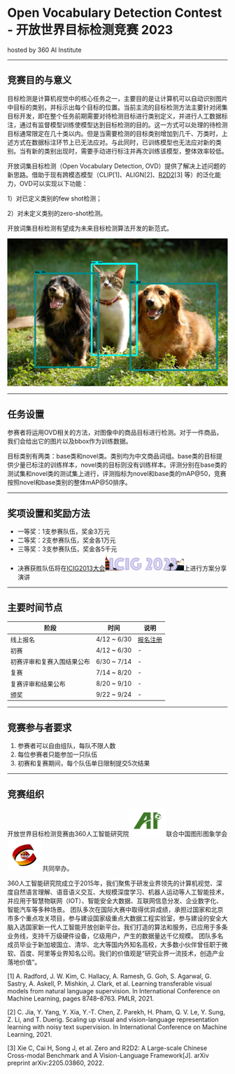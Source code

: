 
# Open Vocabulary Detection Contest - 开放世界目标检测竞赛 2023
hosted by 360 AI Institute

---
## 竞赛目的与意义

目标检测是计算机视觉中的核心任务之一，主要目的是让计算机可以自动识别图片中目标的类别，并标示出每个目标的位置。当前主流的目标检测方法主要针对闭集目标开发，即在整个任务前期需要对待检测目标进行类别定义，并进行人工数据标注，通过有监督模型训练使模型达到目标检测的目的。这一方式可以处理的待检测目标通常限定在几十类以内。但是当需要检测的目标类别增加到几千、万类时，上述方式在数据标注环节上已无法应对。与此同时，已训练模型也无法应对新的类别。当有新的类别出现时，需要手动进行标注并再次训练该模型，整体效率较低。

开放词集目标检测（Open Vocabulary Detection, OVD）提供了解决上述问题的新思路。借助于现有跨模态模型（CLIP[1]、ALIGN[2]、[R2D2](https://github.com/yuxie11/R2D2)[3] 等）的泛化能力，OVD可以实现以下功能：

1）对已定义类别的few shot检测；

2）对未定义类别的zero-shot检测。

开放词集目标检测有望成为未来目标检测算法开发的新范式。

<!-- *加入示意图/框图* -->
<img src="detection.png" alt= “detection” width="1143" height="">

---
## 任务设置

参赛者将运用OVD相关的方法，对图像中的商品目标进行检测。对于一件商品，我们会给出它的图片以及bbox作为训练数据。

目标类别有两类：base类和novel类。类别均为中文商品词组。base类的目标提供少量已标注的训练样本，novel类的目标则没有训练样本。评测分别在base类的测试集和novel类的测试集上进行，评测指标为novel和base类的mAP@50，竞赛按照novel和base类别的整体mAP@50排序。

<!-- 注：初赛和复赛使用的base及novel类别均没有重复。 -->

<!-- *补充细节* -->

---
## 奖项设置和奖励方法


* 一等奖：1支参赛队伍，奖金3万元
* 二等奖：2支参赛队伍，奖金各1万元
* 三等奖：3支参赛队伍，奖金各5千元     
* 决赛获胜队伍将在[ICIG2013大会](http://icig2023.csig.org.cn/)<img src="icig2013.png" alt= “360ai” width="180" height="40">上进行方案分享演讲


---
## 主要时间节点


|  阶段 |   时间 |   说明  |
|------|---------|-----------|
|  线上报名	| 4/12 ~ 6/30  |   [报名注册](data.md) |
|  初赛	| 4/12 ~ 6/30  |        -     |
|  初赛评审和复赛入围结果公布	| 6/30 ~ 7/14  |  -    |
|  复赛	| 7/14 ~ 8/20   |   -   |
|  复赛评审和结果公布	| 8/20 ~ 9/10  |   -    |
|  颁奖	| 9/22 ~ 9/24  |  -     |


---
## 竞赛参与者要求

1. 参赛者可以自由组队，每队不限人数
2. 每位参赛者只能参加一只队伍
3. 初赛和复赛期间，每个队伍单日限制提交5次结果
<!-- 注册请前往[数据下载页](data.md) -->


---
## 竞赛组织

开放世界目标检测竞赛由360人工智能研究院<img src="360AI.png" alt= “360ai” width="85" height="65">联合中国图形图象学会<img src="csig.png" alt= “csig” width="80" height="75">共同举办。    

360人工智能研究院成立于2015年，我们聚焦于研发业界领先的计算机视觉、深度自然语言理解、语音语义交互、大规模深度学习、机器人运动等人工智能技术，并应用于智慧物联网（IOT）、智能安全大数据、互联网信息分发、企业数字化、智能汽车等多种场景。
团队多次在国际大赛中取得优异成绩，承担过国家和北京市多个重点攻关项目，参与建设国家级重点大数据工程实验室，参与建设的安全大脑入选国家新一代人工智能开放创新平台。我们打造的算法和服务，已应用于多条业务线，支持千万级硬件设备，亿级用户，产生的数据量达千亿规模。
团队多名成员毕业于新加坡国立、清华、北大等国内外知名高校，大多数小伙伴曾任职于微软、百度、阿里等业界知名公司。我们的价值观是“研究业界一流技术，创造产业落地价值”。

[1] A. Radford, J. W. Kim, C. Hallacy, A. Ramesh, G. Goh, S. Agarwal, G. Sastry, A. Askell, P. Mishkin, J. Clark, et al. Learning transferable visual models from natural language supervision. In International Conference on Machine Learning, pages 8748–8763. PMLR, 2021.

[2] C. Jia, Y. Yang, Y. Xia, Y.-T. Chen, Z. Parekh, H. Pham, Q. V. Le, Y. Sung, Z. Li, and T. Duerig. Scaling up visual and vision-language representation learning with noisy text supervision. In International Conference on Machine Learning, 2021.

[3] Xie C, Cai H, Song J, et al. Zero and R2D2: A Large-scale Chinese Cross-modal Benchmark and A Vision-Language Framework[J]. arXiv preprint arXiv:2205.03860, 2022.